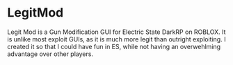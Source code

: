 # LegitMod
Legit Mod is a Gun Modification GUI for Electric State DarkRP on ROBLOX. It is unlike most exploit GUIs, as it is much more legit than outright exploiting. I created it so that I could have fun in ES, while not having an overwehlming advantage over other players.
